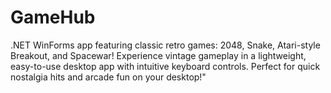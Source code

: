 # GameHub
 .NET WinForms app featuring classic retro games: 2048, Snake, Atari-style Breakout, and Spacewar! Experience vintage gameplay in a lightweight, easy-to-use desktop app with intuitive keyboard controls. Perfect for quick nostalgia hits and arcade fun on your desktop!"
